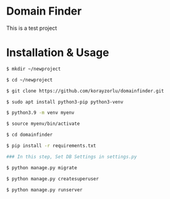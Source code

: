 # Domain Finder
This is a test project

# Installation & Usage
```bash
$ mkdir ~/newproject

$ cd ~/newproject

$ git clone https://github.com/korayzorlu/domainfinder.git

$ sudo apt install python3-pip python3-venv

$ python3.9 -m venv myenv

$ source myenv/bin/activate

$ cd domainfinder

$ pip install -r requirements.txt

### In this step, Set DB Settings in settings.py

$ python manage.py migrate

$ python manage.py createsuperuser

$ python manage.py runserver
``` 